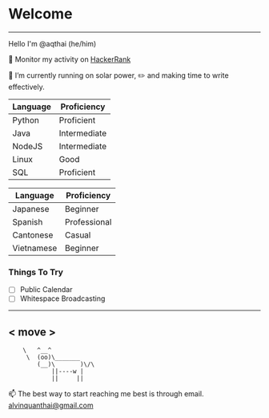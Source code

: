 # Welcome
---
Hello I'm @aqthai (he/him)

👀 Monitor my activity on
[HackerRank](https://www.hackerrank.com/alvinquanthai)

🌱 I’m currently running on solar power,
✏️ and making time to write effectively.

| Language | Proficiency |
| ----------- | ----------- |
| Python | Proficient |
| Java | Intermediate |
| NodeJS | Intermediate |                   
| Linux | Good |
| SQL | Proficient |

| Language | Proficiency |
| ----------- | ----------- |
| Japanese | Beginner |
| Spanish | Professional |
| Cantonese | Casual |
| Vietnamese | Beginner |

### Things To Try
- [ ] Public Calendar
- [ ] Whitespace Broadcasting

 ______
< move >
 ------
        \   ^__^
         \  (oo)\_______
            (__)\       )\/\
                ||----w |
                ||     ||

📫 The best way to start reaching me best is through email. alvinquanthai@gmail.com

<!---
aqthai/aqthai is a ✨ special ✨ repository because its `README.md` (this file) appears on your GitHub profile.
You can click the Preview link to take a look at your changes.
--->
